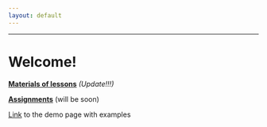 ```yaml
---
layout: default
---
```

---
# Welcome!
**[Materials of lessons](materials.md)** *(Update!!!)*

**[Assignments](assignments.md)** (will be soon)

[Link](smth.md) to the demo page with examples

